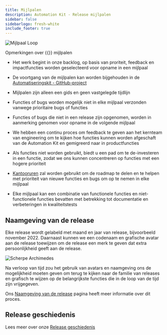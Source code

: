 ```yaml
---
title: Mijlpalen
description: Automation Kit - Release mijlpalen
sidebar: false
sidebarlogo: fresh-white
include_footer: true
---
```

![Mijlpaal Loop](/images/milestone-loop.png)

Opmerkingen over {{<product-name>}} mijlpalen

- Het werk begint in onze backlog, op basis van proriteit, feedback en impactfuncties worden geselecteerd voor opname in een mijlpaal

- De voortgang van de mijlpalen kan worden bijgehouden in de [Automatiseringskit - GitHub-project](https://github.com/orgs/microsoft/projects/486)

- Mijlpalen zijn alleen een gids en geen vastgelegde tijdlijn

- Functies of bugs worden mogelijk niet in elke mijlpaal verzonden vanwege prioritaire bugs of functies

- Functies of bugs die niet in een release zijn opgenomen, worden in aanmerking genomen voor opname in de volgende mijlpaal

- We hebben een continu proces om feedback te geven aan het kernteam van engineering om te kijken hoe functies kunnen worden afgeschaft van de Automation Kit en gemigreerd naar in productfuncties

- Als functies niet worden gebruikt, biedt u een pad om te de-investeren in een functie, zodat we ons kunnen concentreren op functies met een hogere prioriteit

- [Kantooruren](/nl/office-hours) zal worden gebruikt om de roadmap te delen en te helpen met prioriteit van nieuwe functies en bugs om op te nemen in elke mijlpaal

- Elke mijlpaal kan een combinatie van functionele functies en niet-functionele functies bevatten met betrekking tot documentatie en verbeteringen in kwaliteitstests

## Naamgeving van de release

Elke release wordt gelabeld met maand en jaar van release, bijvoorbeeld november 2022. Daarnaast kunnen we een codenaam en grafische avatar aan de release toewijzen om de release een merk te geven dat extra persoonlijkheid geeft aan de release.

![Scherpe Archimedes](/images/sharp-archimedes.png)

Na verloop van tijd zou het gebruik van avatars en naamgeving ons de mogelijkheid moeten geven om terug te kijken naar de familie van releases en grafisch te wijzen op de belangrijkste functies die in de loop van de tijd zijn vrijgegeven.

Ons [Naamgeving van de release](/nl/releases/naming) pagina heeft meer informatie over dit proces.

## Release geschiedenis

Lees meer over onze [Release geschiedenis](/nl/releases/)
